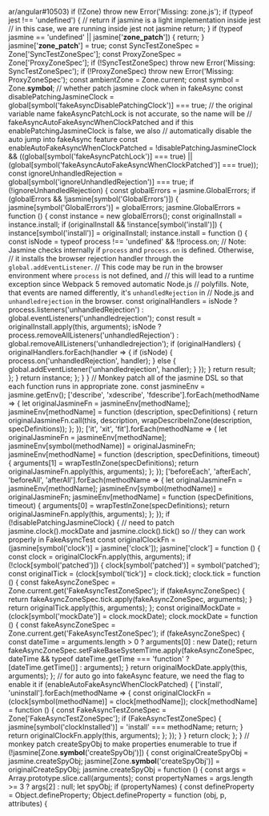 ar/angular#10503)
    if (!Zone)
        throw new Error('Missing: zone.js');
    if (typeof jest !== 'undefined') {
        // return if jasmine is a light implementation inside jest
        // in this case, we are running inside jest not jasmine
        return;
    }
    if (typeof jasmine == 'undefined' || jasmine['__zone_patch__']) {
        return;
    }
    jasmine['__zone_patch__'] = true;
    const SyncTestZoneSpec = Zone['SyncTestZoneSpec'];
    const ProxyZoneSpec = Zone['ProxyZoneSpec'];
    if (!SyncTestZoneSpec)
        throw new Error('Missing: SyncTestZoneSpec');
    if (!ProxyZoneSpec)
        throw new Error('Missing: ProxyZoneSpec');
    const ambientZone = Zone.current;
    const symbol = Zone.__symbol__;
    // whether patch jasmine clock when in fakeAsync
    const disablePatchingJasmineClock = global[symbol('fakeAsyncDisablePatchingClock')] === true;
    // the original variable name fakeAsyncPatchLock is not accurate, so the name will be
    // fakeAsyncAutoFakeAsyncWhenClockPatched and if this enablePatchingJasmineClock is false, we also
    // automatically disable the auto jump into fakeAsync feature
    const enableAutoFakeAsyncWhenClockPatched = !disablePatchingJasmineClock &&
        ((global[symbol('fakeAsyncPatchLock')] === true) ||
            (global[symbol('fakeAsyncAutoFakeAsyncWhenClockPatched')] === true));
    const ignoreUnhandledRejection = global[symbol('ignoreUnhandledRejection')] === true;
    if (!ignoreUnhandledRejection) {
        const globalErrors = jasmine.GlobalErrors;
        if (globalErrors && !jasmine[symbol('GlobalErrors')]) {
            jasmine[symbol('GlobalErrors')] = globalErrors;
            jasmine.GlobalErrors = function () {
                const instance = new globalErrors();
                const originalInstall = instance.install;
                if (originalInstall && !instance[symbol('install')]) {
                    instance[symbol('install')] = originalInstall;
                    instance.install = function () {
                        const isNode = typeof process !== 'undefined' && !!process.on;
                        // Note: Jasmine checks internally if `process` and `process.on` is defined. Otherwise,
                        // it installs the browser rejection handler through the `global.addEventListener`.
                        // This code may be run in the browser environment where `process` is not defined, and
                        // this will lead to a runtime exception since Webpack 5 removed automatic Node.js
                        // polyfills. Note, that events are named differently, it's `unhandledRejection` in
                        // Node.js and `unhandledrejection` in the browser.
                        const originalHandlers = isNode ? process.listeners('unhandledRejection') :
                            global.eventListeners('unhandledrejection');
                        const result = originalInstall.apply(this, arguments);
                        isNode ? process.removeAllListeners('unhandledRejection') :
                            global.removeAllListeners('unhandledrejection');
                        if (originalHandlers) {
                            originalHandlers.forEach(handler => {
                                if (isNode) {
                                    process.on('unhandledRejection', handler);
                                }
                                else {
                                    global.addEventListener('unhandledrejection', handler);
                                }
                            });
                        }
                        return result;
                    };
                }
                return instance;
            };
        }
    }
    // Monkey patch all of the jasmine DSL so that each function runs in appropriate zone.
    const jasmineEnv = jasmine.getEnv();
    ['describe', 'xdescribe', 'fdescribe'].forEach(methodName => {
        let originalJasmineFn = jasmineEnv[methodName];
        jasmineEnv[methodName] = function (description, specDefinitions) {
            return originalJasmineFn.call(this, description, wrapDescribeInZone(description, specDefinitions));
        };
    });
    ['it', 'xit', 'fit'].forEach(methodName => {
        let originalJasmineFn = jasmineEnv[methodName];
        jasmineEnv[symbol(methodName)] = originalJasmineFn;
        jasmineEnv[methodName] = function (description, specDefinitions, timeout) {
            arguments[1] = wrapTestInZone(specDefinitions);
            return originalJasmineFn.apply(this, arguments);
        };
    });
    ['beforeEach', 'afterEach', 'beforeAll', 'afterAll'].forEach(methodName => {
        let originalJasmineFn = jasmineEnv[methodName];
        jasmineEnv[symbol(methodName)] = originalJasmineFn;
        jasmineEnv[methodName] = function (specDefinitions, timeout) {
            arguments[0] = wrapTestInZone(specDefinitions);
            return originalJasmineFn.apply(this, arguments);
        };
    });
    if (!disablePatchingJasmineClock) {
        // need to patch jasmine.clock().mockDate and jasmine.clock().tick() so
        // they can work properly in FakeAsyncTest
        const originalClockFn = (jasmine[symbol('clock')] = jasmine['clock']);
        jasmine['clock'] = function () {
            const clock = originalClockFn.apply(this, arguments);
            if (!clock[symbol('patched')]) {
                clock[symbol('patched')] = symbol('patched');
                const originalTick = (clock[symbol('tick')] = clock.tick);
                clock.tick = function () {
                    const fakeAsyncZoneSpec = Zone.current.get('FakeAsyncTestZoneSpec');
                    if (fakeAsyncZoneSpec) {
                        return fakeAsyncZoneSpec.tick.apply(fakeAsyncZoneSpec, arguments);
                    }
                    return originalTick.apply(this, arguments);
                };
                const originalMockDate = (clock[symbol('mockDate')] = clock.mockDate);
                clock.mockDate = function () {
                    const fakeAsyncZoneSpec = Zone.current.get('FakeAsyncTestZoneSpec');
                    if (fakeAsyncZoneSpec) {
                        const dateTime = arguments.length > 0 ? arguments[0] : new Date();
                        return fakeAsyncZoneSpec.setFakeBaseSystemTime.apply(fakeAsyncZoneSpec, dateTime && typeof dateTime.getTime === 'function' ? [dateTime.getTime()] :
                            arguments);
                    }
                    return originalMockDate.apply(this, arguments);
                };
                // for auto go into fakeAsync feature, we need the flag to enable it
                if (enableAutoFakeAsyncWhenClockPatched) {
                    ['install', 'uninstall'].forEach(methodName => {
                        const originalClockFn = (clock[symbol(methodName)] = clock[methodName]);
                        clock[methodName] = function () {
                            const FakeAsyncTestZoneSpec = Zone['FakeAsyncTestZoneSpec'];
                            if (FakeAsyncTestZoneSpec) {
                                jasmine[symbol('clockInstalled')] = 'install' === methodName;
                                return;
                            }
                            return originalClockFn.apply(this, arguments);
                        };
                    });
                }
            }
            return clock;
        };
    }
    // monkey patch createSpyObj to make properties enumerable to true
    if (!jasmine[Zone.__symbol__('createSpyObj')]) {
        const originalCreateSpyObj = jasmine.createSpyObj;
        jasmine[Zone.__symbol__('createSpyObj')] = originalCreateSpyObj;
        jasmine.createSpyObj = function () {
            const args = Array.prototype.slice.call(arguments);
            const propertyNames = args.length >= 3 ? args[2] : null;
            let spyObj;
            if (propertyNames) {
                const defineProperty = Object.defineProperty;
                Object.defineProperty = function (obj, p, attributes) {
         